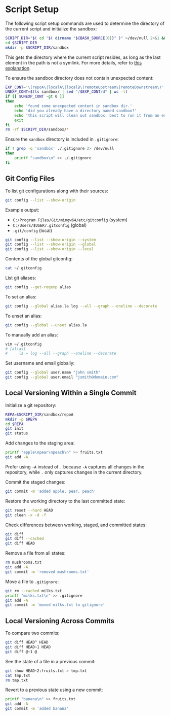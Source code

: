 
# Script Setup

The following script setup commands are used to determine the directory of the current script and initialize the sandbox:

```bash
SCRIPT_DIR="$( cd "$( dirname "${BASH_SOURCE[0]}" )" >/dev/null 2>&1 && pwd )"
cd $SCRIPT_DIR
mkdir -p $SCRIPT_DIR/sandbox
```

This gets the directory where the current script resides, as long as the last element in the path is not a symlink. For more details, refer to [this explanation](https://stackoverflow.com/a/246128/2512141).

To ensure the sandbox directory does not contain unexpected content:

```bash
EXP_CONT='\(repoA\|localA\|localB\|remoteUpstream\|remoteDownstream\)'
UNEXP_CONT=$(ls sandbox/ | sed "/$EXP_CONT/d" | wc -l)
if [[ $UNEXP_CONT -gt 0 ]]
then
    echo 'found some unexpected content in sandbox dir.'
    echo 'did you already have a directory named sandbox?'
    echo 'this script will clean out sandbox. best to run it from an empty dir.'
    exit
fi
rm -rf $SCRIPT_DIR/sandbox/*
```

Ensure the `sandbox` directory is included in `.gitignore`:

```bash
if ! grep -q 'sandbox' ./.gitignore 2> /dev/null
then
    printf "sandbox\n" >> ./.gitignore
fi
```

## Git Config Files

To list git configurations along with their sources:

```bash
git config --list --show-origin
```

Example output:
- `C:/Program Files/Git/mingw64/etc/gitconfig` (system)
- `C:/Users/$USER/.gitconfig` (global)
- `.git/config` (local)

```bash
git config --list --show-origin --system
git config --list --show-origin --global
git config --list --show-origin --local
```

Contents of the global gitconfig:

```bash
cat ~/.gitconfig
```

List git aliases:

```bash
git config --get-regexp alias
```

To set an alias:

```bash
git config --global alias.la log --all --graph --oneline --decorate
```

To unset an alias:

```bash
git config --global --unset alias.la
```

To manually add an alias:

```bash
vim ~/.gitconfig
# [alias]
#     la = log --all --graph --oneline --decorate
```

Set username and email globally:

```bash
git config --global user.name "john smith"
git config --global user.email "jsmith@domain.com"
```

## Local Versioning Within a Single Commit

Initialize a git repository:

```bash
REPA=$SCRIPT_DIR/sandbox/repoA
mkdir -p $REPA
cd $REPA
git init
git status
```

Add changes to the staging area:

```bash
printf "apple\npear\npeach\n" >> fruits.txt
git add -A
```

Prefer using `-A` instead of `.` because `-A` captures all changes in the repository, while `.` only captures changes in the current directory.

Commit the staged changes:

```bash
git commit -m 'added apple, pear, peach'
```

Restore the working directory to the last committed state:

```bash
git reset --hard HEAD
git clean -x -d -f
```

Check differences between working, staged, and committed states:

```bash
git diff
git diff --cached
git diff HEAD
```

Remove a file from all states:

```bash
rm mushrooms.txt
git add -A
git commit -m 'removed mushrooms.txt'
```

Move a file to `.gitignore`:

```bash
git rm --cached milks.txt
printf "milks.txt\n" >> .gitignore
git add -A
git commit -m 'moved milks.txt to gitignore'
```

## Local Versioning Across Commits

To compare two commits:

```bash
git diff HEAD^ HEAD
git diff HEAD~1 HEAD
git diff @~1 @
```

See the state of a file in a previous commit:

```bash
git show HEAD~2:fruits.txt > tmp.txt
cat tmp.txt
rm tmp.txt
```

Revert to a previous state using a new commit:

```bash
printf "banana\n" >> fruits.txt
git add -A
git commit -m 'added banana'
```

